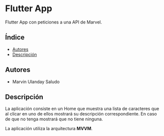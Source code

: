 # Flutter App

Flutter App con peticiones a una API de Marvel.

## Índice

* [Autores](#autores)
* [Descripción](#descripción)

## Autores

- Marvin Ulanday Saludo

## Descripción

La aplicación consiste en un Home que muestra una lista de caracteres que al clicar en uno de ellos mostrará su descripción correspondiente. En caso de que no tenga mostrará que no tiene ninguna.

La aplicación utiliza la arquitectura **MVVM**.
